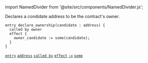 import NamedDivider from '@site/src/components/NamedDivider.js';

Declares a condidate address to be the contract's owner.

<NamedDivider title="Code" width="1.5"/>

```archetype
entry declare_ownership(candidate : address) {
  called by owner
  effect {
    owner_candidate := some(candidate);
  }
}
```
[`entry`](/docs/reference/declarations/entrypoint#entry) [`address`](/docs/reference/types#address) [`called by`](/docs/reference/declarations/entrypoint#called-by) [`effect`](/docs/reference/declarations/entrypoint#effect) [`:=`](/docs/reference/instructions/assignment#a--b) [`some`](/docs/reference/expressions/builtins#some(v%20:%20T))
